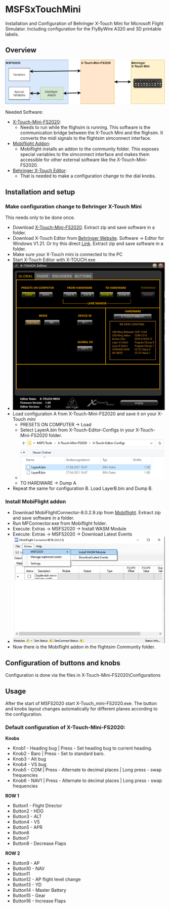 # MSFSxTouchMini
Installation and Configuration of Behringer X-Touch Mini for Microsoft Flight Simulator. Including configuration for the FlyByWire A320 and 3D printable labels.

## Overview
![Picture Overview](Pics/overview.png)

Needed Software:
* [X-Touch-Mini-FS2020](https://github.com/maartentamboer/X-Touch-Mini-FS2020): 
  * Needs to run while the flighsim is running. This software is the communication bridge between the X-Touch Mini and the flighsim. It converts the midi signals to the flightsim simconnect interface.
* [Mobiflight Addon](https://www.mobiflight.com):
  * Mobiflight installs an addon to the community folder. This exposes special variables to the simconnect interface and makes them accessible for other external software like the X-Touch-Mini-FS2020.
* [Behringer X-Touch Editor](https://www.behringer.com/product.html?modelCode=P0B3M):
  * That is needed to make a configuration change to the dial knobs.

## Installation and setup

### Make configuration change to Behringer X-Touch Mini

This needs only to be done once.

* Download [X-Touch-Mini-FS2020](https://github.com/maartentamboer/X-Touch-Mini-FS2020/releases). Extract zip and save software in a folder.
* Download X-Touch Editor from [Behringer Website](https://www.behringer.com/product.html?modelCode=P0B3M). Software -> Editor for Windows V1.21. Or try this direct [Link](https://mediadl.musictribe.com/download/software/behringer/X-TOUCH/X-TOUCH-EDITORv1-21.zip). Extract zip and save software in a folder.
* Make sure your X-Touch mini is connected to the PC
* Start X-Touch Editor with X-TOUCH.exe
* ![Picture Editor](Pics/xTouchEditor.png) 
* Load configuration A from X-Touch-Mini-FS2020 and save it on your X-Touch mini
  * PRESETS ON COMPUTER -> Load
  * Select LayerA.bin from X-Touch-Editor-Configs in your X-Touch-Mini-FS2020 folder.
  * ![Picture LoadLayer](Pics/loadLayerA.png) 
  * TO HARDWARE -> Dump A 
* Repeat the same for configuration B. Load LayerB.bin and Dump B.

### Install MobiFlight addon

* Download MobiFlightConnector-8.0.2.9.zip from [Mobiflight](https://bitbucket.org/mobiflight/mobiflightfc/downloads/). Extract zip and save software in a folder.
* Run MFConnector.exe from Mobiflight folder. 
* Execute: Extras -> MSFS2020 -> Install WASM Module
* Execute: Extras -> MSFS2020 -> Download Latest Events
* ![Picture Mobiflight](Pics/mobiflight.png) 
* Now there is the Mobiflight addon in the flightsim Community folder.

## Configuration of buttons and knobs

Configuration is done via the files in X-Touch-Mini-FS2020\Configurations

## Usage

After the start of MSFS2020 start X-Touch_mini-FS2020.exe. The button and knobs layout changes automatically for different planes according to the configuration.

### Default configuration of X-Touch-Mini-FS2020:

**Knobs**
* Knob1 - Heading bug | Press - Set heading bug to current heading.
* Knob2 - Baro | Press - Set to standard baro.
* Knob3 - Alt bug 
* Knob4 - VS bug
* Knob5 - COM | Press - Alternate to decimal places | Long press - swap frequencies
* Knob6 - NAV1 | Press - Alternate to decimal places | Long press - swap frequencies

**ROW 1**
* Button1 - Flight Director
* Button2 - HDG
* Button3 - ALT
* Button4 - VS
* Button5 - APR
* Button6 
* Button7
* Button8 - Decrease Flaps

**ROW 2**
* Button9 - AP
* Button10 - NAV
* Button11
* Button12 - AP flight level change
* Button13 - YD
* Button14 - Master Battery
* Button15 - Gear
* Button16 - Increase Flaps

